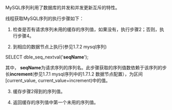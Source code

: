 MySQL序列利用了数据库的并发和并发更新互斥的特性。

线程获取MySQL序列的执行步骤如下：

1. 检查是否有请求序列未用的缓存的序列值，如果没有，执行步骤2；否则，执行步骤4。

2. 到相应的数据节点上执行(参见1.7.2 mysql序列)

SELECT dble_seq_nextval(\'**seqName**\');

其中， **seqName**为请求序列的序列名。此步骤获取的序列值数依赖于该序列的步长**increment**(参见1.7.1 mysql序列中的1.7.1.2 数据节点配置），为区间[current_value, current_value+increment)中的值。

3. 缓存步骤2得到的序列值。

4. 返回缓存的序列值中第一个未用的序列值。